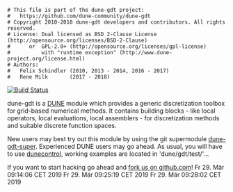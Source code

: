 ```
# This file is part of the dune-gdt project:
#   https://github.com/dune-community/dune-gdt
# Copyright 2010-2018 dune-gdt developers and contributors. All rights reserved.
# License: Dual licensed as BSD 2-Clause License (http://opensource.org/licenses/BSD-2-Clause)
#      or  GPL-2.0+ (http://opensource.org/licenses/gpl-license)
#          with "runtime exception" (http://www.dune-project.org/license.html)
# Authors:
#   Felix Schindler (2010, 2013 - 2014, 2016 - 2017)
#   Rene Milk       (2017 - 2018)
```

[![Build Status](https://travis-ci.org/dune-community/dune-gdt.png?branch=master)](https://travis-ci.org/dune-community/dune-gdt)

dune-gdt is a [DUNE](http://www.dune-project.org/) module which provides a generic
discretization toolbox for grid-based numerical methods. It contains building blocks - like
local operators, local evaluations, local assemblers - for discretization methods and suitable
discrete function spaces.

New users may best try out this module by using the git supermodule
[dune-gdt-super](https://github.com/dune-community/dune-gdt-super). Experienced DUNE users
may go ahead. As usual, you will have to use
[dunecontrol](https://www.dune-project.org/doc/installation/), working examples are located
in 'dune/gdt/test/'...

If you want to start hacking go ahead and
[fork us on github.com](https://github.com/dune-community/dune-gdt/)!
Fr 29. Mär 09:14:06 CET 2019
Fr 29. Mär 09:25:19 CET 2019
Fr 29. Mär 09:28:02 CET 2019
